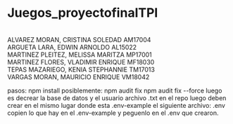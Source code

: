 # Juegos_proyectofinalTPI

<br>ALVAREZ MORAN, CRISTINA SOLEDAD                  AM17004 
<br>ARGUETA LARA, EDWIN ARNOLDO                      AL15022 
<br>MARTINEZ PLEITEZ, MELISSA MARITZA                MP17001 
<br>MARTINEZ FLORES, VLADIMIR ENRIQUE                MF18030
<br>TEPAS MAZARIEGO, KENIA STEPHANNIE                TM17013 
<br>VARGAS MORAN, MAURICIO ENRIQUE                   VM18042 

pasos:
npm install
posiblemente:
npm audit fix
npm audit fix --force
luego es decrear la base de datos y el usuario archivo .txt en el repo
luego deben crear en el mismo lugar donde esta .env-example el siguiente archivo:
.env
copien lo que hay en el .env-example y peguenlo en el .env que crearon.
